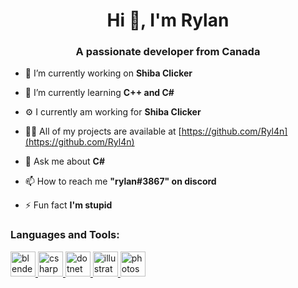 <h1 align="center">Hi 👋, I'm Rylan</h1>
<h3 align="center">A passionate developer from Canada</h3>

- 🔭 I’m currently working on **Shiba Clicker**

- 🌱 I’m currently learning **C++ and C#**

- ⚙️ I currently am working for **Shiba Clicker**

- 👨‍💻 All of my projects are available at [https://github.com/Ryl4n](https://github.com/Ryl4n)

- 💬 Ask me about **C#**

- 📫 How to reach me **"rylan#3867" on discord**

- ⚡ Fun fact **I'm stupid**


<h3 align="left">Languages and Tools:</h3>
<p align="left"> <a href="https://www.blender.org/" target="_blank"> <img src="https://download.blender.org/branding/community/blender_community_badge_white.svg" alt="blender" width="40" height="40"/> </a> <a href="https://www.w3schools.com/cs/" target="_blank"> <img src="https://devicons.github.io/devicon/devicon.git/icons/csharp/csharp-original.svg" alt="csharp" width="40" height="40"/> </a> <a href="https://dotnet.microsoft.com/" target="_blank"> <img src="https://devicons.github.io/devicon/devicon.git/icons/dot-net/dot-net-original-wordmark.svg" alt="dotnet" width="40" height="40"/> </a> <a href="https://www.adobe.com/in/products/illustrator.html" target="_blank"> <img src="https://www.vectorlogo.zone/logos/adobe_illustrator/adobe_illustrator-icon.svg" alt="illustrator" width="40" height="40"/> </a> <a href="https://www.photoshop.com/en" target="_blank"> <img src="https://devicons.github.io/devicon/devicon.git/icons/photoshop/photoshop-plain.svg" alt="photoshop" width="40" height="40"/> </a> </p>
